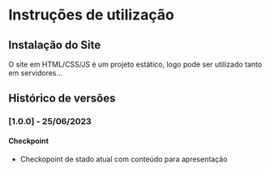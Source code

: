 # Instruções de utilização

## Instalação do Site

O site em HTML/CSS/JS é um projeto estático, logo pode ser utilizado tanto em servidores...

## Histórico de versões

### [1.0.0] - 25/06/2023
#### Checkpoint
- Checkopoint de stado atual com conteúdo para apresentação
